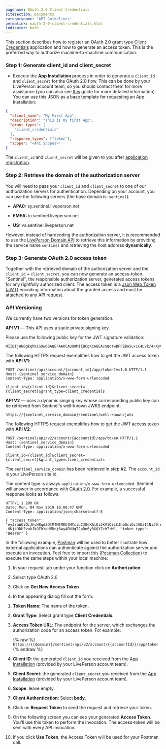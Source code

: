 ```yaml
---
pagename: OAuth 2.0 Client Credentials
sitesection: Documents
categoryname: "API Guidelines"
permalink: oauth-2-0-client-credentials.html
indicator: both
---
```


This section describes how to register an OAuth 2.0 grant type [Client Credentials](https://oauth.net/2/grant-types/client-credentials/) application and how to generate an access token. This is the preferred way to authorize machine-to-machine communication.

### Step 1: Generate client_id and client_secret

* Execute the **App Installation** process in order to generate a `client_id` and `client_secret` for the OAuth 2.0 flow. This can be done by your LivePerson account team, so you should contact them for more assistance (you can also see [this](https://developers.liveperson.com/guides-le-applications-installing.html) guide for more detailed information). You can use this JSON as a base template for requesting an App Installation:

```json
{
  "client_name": "My First App",
  "description": "This is my first App",
  "grant_types": [
    "client_credentials"
  ],
  "response_types": ["token"],
  "scope": "<API Scopes>"
}
```
The `client_id` and `client_secret` will be given to you after [application registration](connectorapi-getting-started.html).

### Step 2: Retrieve the domain of the authorization server

You will need to pass your `client_id` and `client_secret` to one of our authorization servers for authentication. Depending on your account, you can use the following servers (the base domain is: `sentinel`):

* **APAC:** sy.sentinel.liveperson.net

* **EMEA:** lo.sentinel.liveperson.net

* **US:**   va.sentinel.liveperson.net

However, instead of hardcoding the authorization server, it is recommended to use the [LivePerson Domain API](https://developers.liveperson.com/agent-domain-domain-api.html) to retrieve this information by providing the service name `sentinel` and retrieving the host address **dynamically**.

### Step 3: Generate OAuth 2.0 access token

Together with the retrieved domain of the authorization server and the `client_id` + `client_secret`, you can now generate an access-token.
"Sentinel", the responsible authorization server, generates access tokens for any rightfully authorized client. The access token is a [Json Web Token (JWT)](https://tools.ietf.org/html/rfc7519) encoding information about the granted access and must be attached to any API request. 

### API Versioning

We currently have two versions for token generation.  

**API V1** — This API uses a static private signing key. 

Please use the following public key for the JWT signature validation:
```jwtPublicKey
MIIBIjANBgkqhkiG9w0BAQEFAAOCAQ8AMIIBCgKCAQEAvGQctwBFFZBaSu+LC4LVk/4/XyVQmhcwM5a91lT7BwZug/GtpR+ZGpKkiZSgTehRdBJKSPjv5K6D8/cBm28OV11Mekjn1PJrveSXrRsfUbOqIHgpfVtnkxN3ZaV6GSWQrrZArkpbAm+Kf5o5jxFPhCadB8BdRGCbMI3rFEkYSFqnmptI3olIAtAjmtbLJnwYZyXl2WZXMBmORLXnV9aTMGp4uFZdX+QbK808q55zxSB5HM3N9B8NLUP1TELc6N2dhWk2RwR/C9WvQYH/UAnxqVEwrAXt+rb+YWuu92Dj4NLAmpEYbRQi+S+5Y6t5g6kX/QMQ/ycdFOW/WA3JoptUSQIDAQAB
```

The following HTTPS request exemplifies how to get the JWT access token with **API V1**:
```http
POST /sentinel/api/account/{account_id}/app/token?v=1.0 HTTP/1.1
Host: {sentinel_service_domain}
Content-Type: application/x-www-form-urlencoded

client_id={client_id}&client_secret={client_secret}&grant_type=client_credentials
``` 

**API V2** — uses a dynamic singing key whose corresponding public key can be retrieved from Sentinel's well-known JWKS endpoint:

```url
https://{sentinel_service_domain}/sentinel/well-known/jwks
```

The following HTTPS request exemplifies how to get the JWT access token with **API V2**:
```http
POST /sentinel/api/v2/account/{accountId}/app/token HTTP/1.1
Host: {sentinel_service_domain}
Content-Type: application/x-www-form-urlencoded

client_id={client_id}&client_secret={client_secret}&grant_type=client_credentials
```

The `sentinel_service_domain` has been retrieved in step #2.
The `account_id` is your LivePerson site id. 

The content type is always `application/x-www-form-urlencoded`. Sentinel will answer in accordance with [OAuth 2.0](https://www.oauth.com/oauth2-servers/access-tokens/access-token-response/). For example, a successful response looks as follows:  

```http
HTTP/1.1 200 OK
Date: Mon, 04 Nov 2019 16:00:47 GMT
Content-Type: application/json;charset=utf-8

{ "access_token": "eyJraWQiOiJhcHBqd3QtMTMtMDUtMTciLCJ0eXAiOiJKV1QiLCJhbGciOiJSUzI1NiJ9.eyJhdWQiOiJsZTgxODIzMTE4IiwiYXpwIjoiNzU1ODhlMTgtMDIxMy00ZTMzLTgxNzQtODgzYWNhYzdlM2M0Iiwic2NvcGUiOiJtc2cuY29uc3VtZXIiLCJpc3MiOiJTZW50aW5lbCIsImV4cCI6MTUyNDY0NjI3MCwiaWF0IjoxNTI0NjQyNjcwfQ.aC1EbVQDIKJkrMgfoqhDqo5KZVMILTGP5UnK_4lUJQIfpFcrymvQKU9E6zt_WDhWmM2SOOcr1sz4u5xVZ9rMWZciDW_9KofEM2NDgVw1EVBxAIgGYeO0sbE9o--HKjk9DHZvukJkQFhYaHMDnj6ay4BNUqTJpDn6y3XQY7eh7rM", "token_type": "Bearer" }
```

In the following example, [Postman](https://www.getpostman.com/) will be used to better illustrate how external applications can authenticate against the authorization server and execute an invocation. Feel free to import this ([Postman Collection](https://raw.githubusercontent.com/LivePersonInc/developer-center/master/assets/FaaS.postman_collection.json)) to execute the same steps within your local machine:

<!-- <img src="img/faas-postman.png" alt="Postman" style="width:100%;"/> -->

1. In your request-tab under your function click on **Authorization**

2. Select type OAuth 2.0

3. Click on **Get New Access Token**

4. In the appearing dialog fill out the form:

<!-- ![](img/faas-token-client-credentials.png) -->

  1. **Token Name**: The name of the token.

  2. **Grant Type**: Select grant type **Client Credentials**.

  3. **Access Token URL**: The endpoint for the server, which exchanges the authorization code for an access token. For example:
  
      {% raw %}
      `https://{{domain}}/sentinel/api/v2/account/{{accountId}}/app/token`
      {% endraw %}

  4. **Client ID**: the generated `client_id` you received from the [App Installation](https://developers.liveperson.com/guides-le-applications-installing.html) (provided by your LivePerson account team).

  5. **Client Secret**: the generated `client_secret` you received from the [App Installation](https://developers.liveperson.com/guides-le-applications-installing.html) (provided by your LivePerson account team).

  6. **Scope**: leave empty.

  7. **Client Authentication**: Select **body**.

  8. Click on **Request Token** to send the request and retrieve your token.

  9.  On the following screen you can see your generated **Access Token**. You'll use this token to perform the invocation. The access-token will be sent with every API invocation.

  10. If you click **Use Token**, the Access Token will be used for your Postman call.
